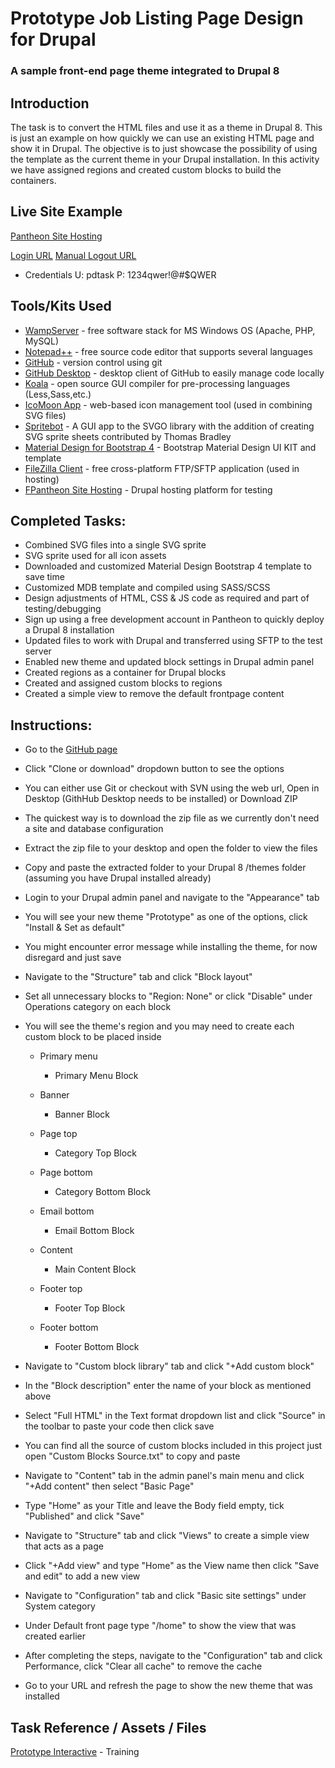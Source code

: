 # Prototype Job Listing Page Design for Drupal
### A sample front-end page theme integrated to Drupal 8

## Introduction

The task is to convert the HTML files and use it as a theme in Drupal 8. This is just an example on how quickly we can use an existing HTML page and show it in Drupal. The objective is to just showcase the possibility of using the template as the current theme in your Drupal installation. In this activity we have assigned regions and created custom blocks to build the containers.

## Live Site Example

[Pantheon Site Hosting](http://dev-prototypedrupaltask.pantheonsite.io/)


[Login URL](http://dev-prototypedrupaltask.pantheonsite.io/user)
[Manual Logout URL](http://dev-prototypedrupaltask.pantheonsite.io/user/logout)

* Credentials
  U: pdtask
  P: 1234qwer!@#$QWER
  

## Tools/Kits Used

* [WampServer](http://www.wampserver.com/en/) - free software stack for MS Windows OS (Apache, PHP, MySQL)
* [Notepad++](https://notepad-plus-plus.org/) - free source code editor that supports several languages
* [GitHub](https://github.com/) - version control using git
* [GitHub Desktop](https://desktop.github.com/) - desktop client of GitHub to easily manage code locally
* [Koala](http://koala-app.com/) - open source GUI compiler for pre-processing languages (Less,Sass,etc.)
* [IcoMoon App](https://icomoon.io/app) - web-based icon management tool (used in combining SVG files)
* [Spritebot](https://github.com/thomasjbradley/spritebot/) - A GUI app to the SVGO library with the addition of creating SVG sprite sheets contributed by Thomas Bradley
* [Material Design for Bootstrap 4](https://mdbootstrap.com/) - Bootstrap Material Design UI KIT and template
* [FileZilla Client](https://filezilla-project.org/) - free cross-platform FTP/SFTP application (used in hosting)
* [FPantheon Site Hosting](https://pantheon.io/) - Drupal hosting platform for testing

## Completed Tasks:

* Combined SVG files into a single SVG sprite
* SVG sprite used for all icon assets
* Downloaded and customized Material Design Bootstrap 4 template to save time
* Customized MDB template and compiled using SASS/SCSS
* Design adjustments of HTML, CSS & JS code as required and part of testing/debugging
* Sign up using a free development account in Pantheon to quickly deploy a Drupal 8 installation
* Updated files to work with Drupal and transferred using SFTP to the test server
* Enabled new theme and updated block settings in Drupal admin panel
* Created regions as a container for Drupal blocks
* Created and assigned custom blocks to regions
* Created a simple view to remove the default frontpage content


## Instructions:

* Go to the [GitHub page](https://github.com/rcap15/prototype-design4)
* Click "Clone or download" dropdown button to see the options
* You can either use Git or checkout with SVN using the web url, Open in Desktop (GithHub Desktop needs to be installed) or Download ZIP
* The quickest way is to download the zip file as we currently don't need a site and database configuration
* Extract the zip file to your desktop and open the folder to view the files
* Copy and paste the extracted folder to your Drupal 8 /themes folder (assuming you have Drupal installed already)
* Login to your Drupal admin panel and navigate to the "Appearance" tab
* You will see your new theme "Prototype" as one of the options, click "Install & Set as default"
* You might encounter error message while installing the theme, for now disregard and just save
* Navigate to the "Structure" tab and click "Block layout"
* Set all unnecessary blocks to "Region: None" or click "Disable" under Operations category on each block
* You will see the theme's region and you may need to create each custom block to be placed inside

  - Primary menu
    - Primary Menu Block
    
  - Banner
    - Banner Block
    
  - Page top
    - Category Top Block
  
  - Page bottom
    - Category Bottom Block
  
  - Email bottom
    - Email Bottom Block
  
  - Content
    - Main Content Block
  
  - Footer top
    - Footer Top Block
  
  - Footer bottom
    - Footer Bottom Block
    
* Navigate to "Custom block library" tab and click "+Add custom block"    
* In the "Block description" enter the name of your block as mentioned above
* Select "Full HTML" in the Text format dropdown list and click "Source" in the toolbar to paste your code then click save
* You can find all the source of custom blocks included in this project just open "Custom Blocks Source.txt" to copy and paste
* Navigate to "Content" tab in the admin panel's main menu and click "+Add content" then select "Basic Page"
* Type "Home" as your Title and leave the Body field empty, tick "Published" and click "Save"
* Navigate to "Structure" tab and click "Views" to create a simple view that acts as a page
* Click "+Add view" and type "Home" as the View name then click "Save and edit" to add a new view
* Navigate to "Configuration" tab and click "Basic site settings" under System category
* Under Default front page type "/home" to show the view that was created earlier
* After completing the steps, navigate to the "Configuration" tab and click Performance, click "Clear all cache" to remove the cache
* Go to your URL and refresh the page to show the new theme that was installed


## Task Reference / Assets / Files

[Prototype Interactive](https://github.com/PrototypeInteractive/prototype-training/tree/master/job-listing) - Training
